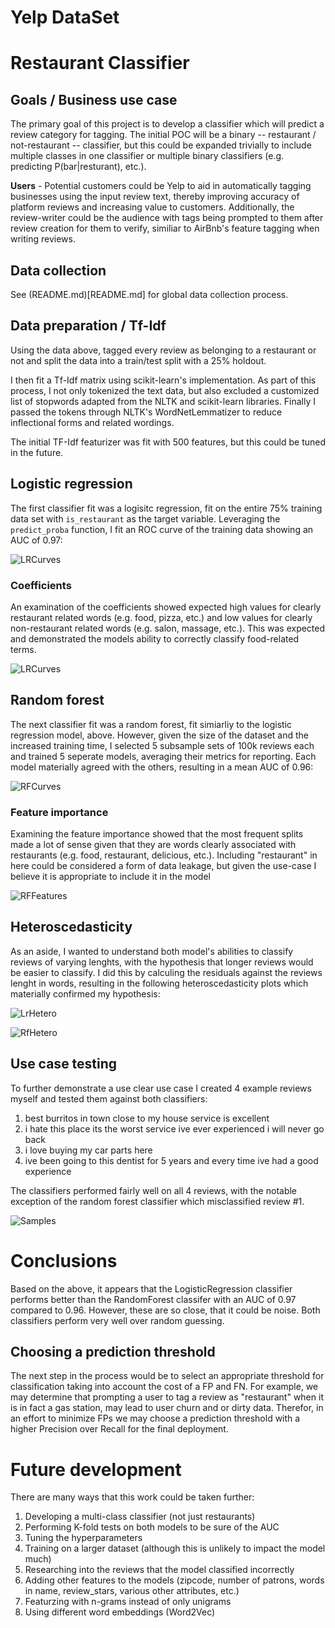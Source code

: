 # Yelp DataSet

# Restaurant Classifier

## Goals / Business use case

The primary goal of this project is to develop a classifier which will predict a review category for tagging. The initial POC will be a binary -- restaurant / not-restaurant -- classifier, but this could be expanded trivially to include multiple classes in one classifier or multiple binary classifiers (e.g. predicting P(bar|resturant), etc.).

**Users** - Potential customers could be Yelp to aid in automatically tagging businesses using the input review text, thereby improving accuracy of platform reviews and increasing value to customers. Additionally, the review-writer could be the audience with tags being prompted to them after review creation for them to verify, similiar to AirBnb's feature tagging when writing reviews.

## Data collection

See (README.md)[README.md] for global data collection process.

## Data preparation / Tf-Idf

Using the data above, tagged every review as belonging to a restaurant or not and split the data into a train/test split with a 25% holdout.

I then fit a Tf-Idf matrix using scikit-learn's implementation. As part of this process, I not only tokenized the text data, but also excluded a customized list of stopwords adapted from the NLTK and scikit-learn libraries. Finally I passed the tokens through NLTK's WordNetLemmatizer to reduce inflectional forms and related wordings.

The initial TF-Idf featurizer was fit with 500 features, but this could be tuned in the future.

## Logistic regression

The first classifier fit was a logisitc regression, fit on the entire 75% training data set with `is_restaurant` as the target variable. Leveraging the `predict_proba` function, I fit an ROC curve of the training data showing an AUC of 0.97:

![LRCurves](Images/LrCurves.png)

### Coefficients

An examination of the coefficients showed expected high values for clearly restaurant related words (e.g. food, pizza, etc.) and low values for clearly non-restaurant related words (e.g. salon, massage, etc.). This was expected and demonstrated the models ability to correctly classify food-related terms.

![LRCurves](Images/LrCoefs.png)

## Random forest

The next classifier fit was a random forest, fit simiarliy to the logistic regression model, above. However, given the size of the dataset and the increased training time, I selected 5 subsample sets of 100k reviews each and trained 5 seperate models, averaging their metrics for reporting. Each model materially agreed with the others, resulting in a mean AUC of 0.96:

![RFCurves](Images/RfCurves.png)

### Feature importance

Examining the feature importance showed that the most frequent splits made a lot of sense given that they are words clearly associated with restaurants (e.g. food, restaurant, delicious, etc.). Including "restaurant" in here could be considered a form of data leakage, but given the use-case I believe it is appropriate to include it in the model

![RFFeatures](Images/RfFeatures.png)

## Heteroscedasticity

As an aside, I wanted to understand both model's abilities to classify reviews of varying lenghts, with the hypothesis that longer reviews would be easier to classify. I did this by calculing the residuals against the reviews lenght in words, resulting in the following heteroscedasticity plots which materially confirmed my hypothesis:

![LrHetero](Images/LrHetero.png)

![RfHetero](Images/RfHetero.png)

## Use case testing

To further demonstrate a use clear use case I created 4 example reviews myself and tested them against both classifiers:
1) best burritos in town close to my house service is excellent
2) i hate this place its the worst service ive ever experienced i will never go back
3) i love buying my car parts here
4) ive been going to this dentist for 5 years and every time ive had a good experience

The classifiers performed fairly well on all 4 reviews, with the notable exception of the random forest classifier which misclassified review #1.

![Samples](Images/ClassifierSamples.png)

# Conclusions

Based on the above, it appears that the LogisticRegression classifier performs better than the RandomForest classifer with an AUC of 0.97 compared to 0.96. However, these are so close, that it could be noise. Both classifiers perform very well over random guessing.

## Choosing a prediction threshold

The next step in the process would be to select an appropriate threshold for classification taking into account the cost of a FP and FN. For example, we may determine that prompting a user to tag a review as "restaurant" when it is in fact a gas station, may lead to user churn and or dirty data. Therefor, in an effort to minimize FPs we may choose a prediction threshold with a higher Precision over Recall for the final deployment.

# Future development

There are many ways that this work could be taken further:
1) Developing a multi-class classifier (not just restaurants)
2) Performing K-fold tests on both models to be sure of the AUC
3) Tuning the hyperparameters
4) Training on a larger dataset (although this is unlikely to impact the model much)
5) Researching into the reviews that the model classified incorrectly
6) Adding other features to the models (zipcode, number of patrons, words in name, review_stars, various other attributes, etc.)
7) Featurzing with n-grams instead of only unigrams
8) Using different word embeddings (Word2Vec)